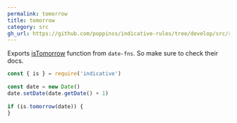 ```yaml
---
permalink: tomorrow
title: tomorrow
category: src
gh_url: https://github.com/poppinss/indicative-rules/tree/develop/src/raw/tomorrow.ts
---
```


Exports [isTomorrow](https://date-fns.org/v1.30.1/docs/isTomorrow) function from `date-fns`. So
make sure to check their docs.
 
```js
const { is } = require('indicative')
 
const date = new Date()
date.setDate(date.getDate() + 1)
 
if (is.tomorrow(date)) {
}
```